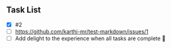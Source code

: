 ## Task List

- [x] #2
- [ ] https://github.com/karthi-mr/test-markdown/issues/1
- [ ] Add delight to the experience when all tasks are complete :tada: